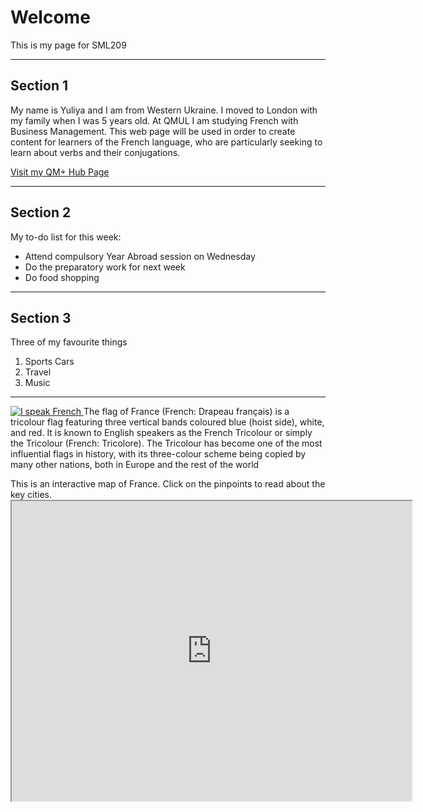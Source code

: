 <h1>Welcome</h1>
<p>This is my page for SML209</p>
<hr>

<h2>Section 1</h2>
<p>My name is Yuliya and I am from Western Ukraine. I moved to London with my family when I was 5 years old. At QMUL I am studying French with Business Management. 
This web page will be used in order to create content for learners of the French language, who are particularly seeking to learn about verbs and their conjugations.</p>
<a href="https://hub.qmplus.qmul.ac.uk/view/view.php?profile=yuliya-gryniv&page=sml209-computers-languages-2018-yuliya-gryniv"> Visit my QM+ Hub Page</a>
<hr>
<h2>Section 2</h2>
<p>My to-do list for this week:</p>
<ul> 
<li>Attend compulsory Year Abroad session on Wednesday</li> 
<li>Do the preparatory work for next week</li> 
<li>Do food shopping</li> 
</ul>
<hr>
<h2>Section 3</h2>
<p>Three of my favourite things</p>
<ol>
  <li>Sports Cars</li> 
  <li>Travel</li>
  <li>Music</li>
  </ol>
  <hr>
  
<p>
  
<a href="https://www.eoibergueda.cat/wp-content/uploads/2017/06/je-parle-francais.jpg"
title="View Image Source">
<img class="imgLeft" src="https://www.frenchentree.com/wp-content/uploads/2015/09/Je-parle-Francais.jpg" alt="I speak French">
</a>
The flag of France (French: Drapeau français) is a tricolour flag featuring three vertical bands coloured blue (hoist side), white, and red. It is known to English speakers as the French Tricolour or simply the Tricolour (French: Tricolore). The Tricolour has become one of the most influential flags in history, with its three-colour scheme being copied by many other nations, both in Europe and the rest of the world
</p>

<p>
  This is an interactive map of France. Click on the pinpoints to read about the key cities. 
<iframe src="https://www.google.com/maps/d/embed?mid=18AV_WSgPvnOdQ3uxHUx76ViReFwQU8AH" width="640" height="480"></iframe>
  </p>
